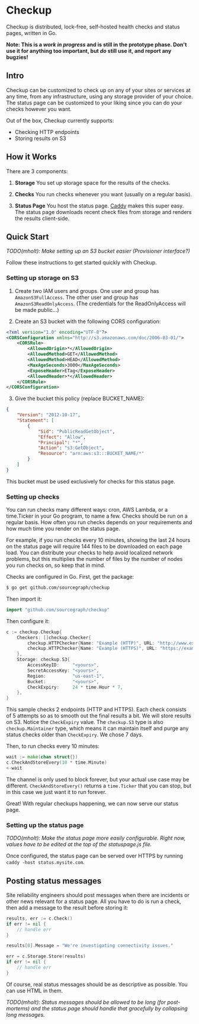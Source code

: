 Checkup
========

Checkup is distributed, lock-free, self-hosted health checks and status pages, written in Go.

**Note: This is a _work in progress_ and is still in the prototype phase. Don't use it for anything too  important, but _do_ still use it, and report any bugzies!**


## Intro

Checkup can be customized to check up on any of your sites or services at any time, from any infrastructure, using any storage provider of your choice. The status page can be customized to your liking since you can do your checks however you want.

Out of the box, Checkup currently supports:

- Checking HTTP endpoints
- Storing results on S3


## How it Works

There are 3 components:

1. **Storage** You set up storage space for the results of the checks.

2. **Checks** You run checks whenever you want (usually on a regular basis).

3. **Status Page** You host the status page. [Caddy](https://caddyserver.com) makes this super easy. The status page downloads recent check files from storage and renders the results client-side.


## Quick Start

*TODO(mholt): Make setting up an S3 bucket easier (Provisioner interface?)*

Follow these instructions to get started quickly with Checkup.


### Setting up storage on S3

1. Create two IAM users and groups. One user and group has `AmazonS3FullAccess`. The other user and group has `AmazonS3ReadOnlyAccess`. (The credentials for the ReadOnlyAccess will be made public...)

2. Create an S3 bucket with the following CORS configuration:
```xml
<?xml version="1.0" encoding="UTF-8"?>
<CORSConfiguration xmlns="http://s3.amazonaws.com/doc/2006-03-01/">
    <CORSRule>
        <AllowedOrigin>*</AllowedOrigin>
        <AllowedMethod>GET</AllowedMethod>
        <AllowedMethod>HEAD</AllowedMethod>
        <MaxAgeSeconds>3000</MaxAgeSeconds>
        <ExposeHeader>ETag</ExposeHeader>
        <AllowedHeader>*</AllowedHeader>
    </CORSRule>
</CORSConfiguration>
```

3. Give the bucket this policy (replace BUCKET_NAME):
```json
{
	"Version": "2012-10-17",
	"Statement": [
		{
			"Sid": "PublicReadGetObject",
			"Effect": "Allow",
			"Principal": "*",
			"Action": "s3:GetObject",
			"Resource": "arn:aws:s3:::BUCKET_NAME/*"
		}
	]
}
```

This bucket must be used exclusively for checks for this status page.


### Setting up checks

You can run checks many different ways: cron, AWS Lambda, or a time.Ticker in your Go program, to name a few. Checks should be run on a regular basis. How often you run checks depends on your requirements and how much time you render on the status page. 

For example, if you run checks every 10 minutes, showing the last 24 hours on the status page will require 144 files to be downloaded on each page load. You can distribute your checks to help avoid localized network problems, but this multiplies the number of files by the number of nodes you run checks on, so keep that in mind.

Checks are configured in Go. First, get the package:

```bash
$ go get github.com/sourcegraph/checkup
```

Then import it:

```go
import "github.com/sourcegraph/checkup"
```

Then configure it:

```go
c := checkup.Checkup{
	Checkers: []checkup.Checker{
		checkup.HTTPChecker{Name: "Example (HTTP)", URL: "http://www.example.com", Attempts: 5},
		checkup.HTTPChecker{Name: "Example (HTTPS)", URL: "https://example.com", Attempts: 5},
	},
	Storage: checkup.S3{
		AccessKeyID:     "<yours>",
		SecretAccessKey: "<yours>",
		Region:          "us-east-1",
		Bucket:          "<yours>",
		CheckExpiry:     24 * time.Hour * 7,
	},
}
```

This sample checks 2 endpoints (HTTP and HTTPS). Each check consists of 5 attempts so as to smooth out the final results a bit. We will store results on S3. Notice the `CheckExpiry` value. The `checkup.S3` type is also `checkup.Maintainer` type, which means it can maintain itself and purge any status checks older than `CheckExpiry`. We chose 7 days.

Then, to run checks every 10 minutes:

```go
wait := make(chan struct{})
c.CheckAndStoreEvery(10 * time.Minute)
<-wait
```

The channel is only used to block forever, but your actual use case may be different. `CheckAndStoreEvery()` returns a `time.Ticker` that you can stop, but in this case we just want it to run forever.

Great! With regular checkups happening, we can now serve our status page.


### Setting up the status page

*TODO(mholt): Make the status page more easily configurable. Right now, values have to be edited at the top of the statuspage.js file.*

Once configured, the status page can be served over HTTPS by running `caddy -host status.mysite.com`.



## Posting status messages

Site reliability engineers should post messages when there are incidents or other news relevant for a status page. All you have to do is run a check, then add a message to the result before storing it:

```go
results, err := c.Check()
if err != nil {
	// handle err
}

results[0].Message = "We're investigating connectivity issues."

err = c.Storage.Store(results)
if err != nil {
	// handle err
}
```

Of course, real status messages should be as descriptive as possible. You can use HTML in them.

*TODO(mholt): Status messages should be allowed to be long (for post-mortems) and the status page should handle that gracefully by collapsing long messages.*

